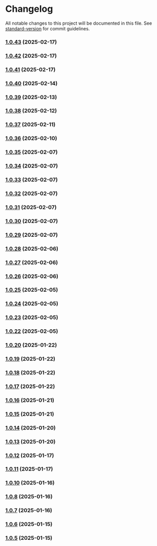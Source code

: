 # Changelog

All notable changes to this project will be documented in this file. See [standard-version](https://github.com/conventional-changelog/standard-version) for commit guidelines.

### [1.0.43](https://github.com/huxinhai/musical-giggle/compare/v1.0.42...v1.0.43) (2025-02-17)

### [1.0.42](https://github.com/huxinhai/musical-giggle/compare/v1.0.41...v1.0.42) (2025-02-17)

### [1.0.41](https://github.com/huxinhai/musical-giggle/compare/v1.0.40...v1.0.41) (2025-02-17)

### [1.0.40](https://github.com/huxinhai/musical-giggle/compare/v1.0.39...v1.0.40) (2025-02-14)

### [1.0.39](https://github.com/huxinhai/musical-giggle/compare/v1.0.38...v1.0.39) (2025-02-13)

### [1.0.38](https://github.com/huxinhai/musical-giggle/compare/v1.0.37...v1.0.38) (2025-02-12)

### [1.0.37](https://github.com/huxinhai/musical-giggle/compare/v1.0.36...v1.0.37) (2025-02-11)

### [1.0.36](https://github.com/huxinhai/musical-giggle/compare/v1.0.35...v1.0.36) (2025-02-10)

### [1.0.35](https://github.com/huxinhai/musical-giggle/compare/v1.0.34...v1.0.35) (2025-02-07)

### [1.0.34](https://github.com/huxinhai/musical-giggle/compare/v1.0.33...v1.0.34) (2025-02-07)

### [1.0.33](https://github.com/huxinhai/musical-giggle/compare/v1.0.32...v1.0.33) (2025-02-07)

### [1.0.32](https://github.com/huxinhai/musical-giggle/compare/v1.0.31...v1.0.32) (2025-02-07)

### [1.0.31](https://github.com/huxinhai/musical-giggle/compare/v1.0.29...v1.0.31) (2025-02-07)

### [1.0.30](https://github.com/huxinhai/musical-giggle/compare/v1.0.29...v1.0.30) (2025-02-07)

### [1.0.29](https://github.com/huxinhai/musical-giggle/compare/v1.0.28...v1.0.29) (2025-02-07)

### [1.0.28](https://github.com/huxinhai/musical-giggle/compare/v1.0.27...v1.0.28) (2025-02-06)

### [1.0.27](https://github.com/huxinhai/musical-giggle/compare/v1.0.26...v1.0.27) (2025-02-06)

### [1.0.26](https://github.com/huxinhai/musical-giggle/compare/v1.0.25...v1.0.26) (2025-02-06)

### [1.0.25](https://github.com/huxinhai/musical-giggle/compare/v1.0.24...v1.0.25) (2025-02-05)

### [1.0.24](https://github.com/huxinhai/musical-giggle/compare/v1.0.23...v1.0.24) (2025-02-05)

### [1.0.23](https://github.com/huxinhai/musical-giggle/compare/v1.0.22...v1.0.23) (2025-02-05)

### [1.0.22](https://github.com/huxinhai/musical-giggle/compare/v1.0.21...v1.0.22) (2025-02-05)

### [1.0.20](https://github.com/huxinhai/musical-giggle/compare/v1.0.19...v1.0.20) (2025-01-22)

### [1.0.19](https://github.com/huxinhai/musical-giggle/compare/v1.0.18...v1.0.19) (2025-01-22)

### [1.0.18](https://github.com/huxinhai/musical-giggle/compare/v1.0.17...v1.0.18) (2025-01-22)

### [1.0.17](https://github.com/huxinhai/musical-giggle/compare/v1.0.16...v1.0.17) (2025-01-22)

### [1.0.16](https://github.com/huxinhai/musical-giggle/compare/v1.0.15...v1.0.16) (2025-01-21)

### [1.0.15](https://github.com/huxinhai/musical-giggle/compare/v1.0.14...v1.0.15) (2025-01-21)

### [1.0.14](https://github.com/huxinhai/musical-giggle/compare/v1.0.13...v1.0.14) (2025-01-20)

### [1.0.13](https://github.com/huxinhai/musical-giggle/compare/v1.0.12...v1.0.13) (2025-01-20)

### [1.0.12](https://github.com/huxinhai/musical-giggle/compare/v1.0.11...v1.0.12) (2025-01-17)

### [1.0.11](https://github.com/huxinhai/musical-giggle/compare/v1.0.10...v1.0.11) (2025-01-17)

### [1.0.10](https://github.com/huxinhai/musical-giggle/compare/v1.0.9...v1.0.10) (2025-01-16)

### [1.0.8](https://github.com/huxinhai/musical-giggle/compare/v1.0.7...v1.0.8) (2025-01-16)

### [1.0.7](https://github.com/huxinhai/musical-giggle/compare/v1.0.6...v1.0.7) (2025-01-16)

### [1.0.6](https://github.com/huxinhai/musical-giggle/compare/v1.0.5...v1.0.6) (2025-01-15)

### [1.0.5](https://github.com/huxinhai/musical-giggle/compare/v1.0.0...v1.0.5) (2025-01-15)
